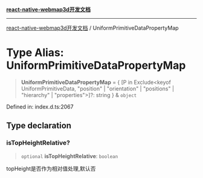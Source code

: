 [**react-native-webmap3d开发文档**](../README.md)

***

[react-native-webmap3d开发文档](../globals.md) / UniformPrimitiveDataPropertyMap

# Type Alias: UniformPrimitiveDataPropertyMap

> **UniformPrimitiveDataPropertyMap** = \{ \[P in Exclude\<keyof UniformPrimitiveData, "position" \| "orientation" \| "positions" \| "hierarchy" \| "properties"\>\]?: string \} & `object`

Defined in: index.d.ts:2067

## Type declaration

### isTopHeightRelative?

> `optional` **isTopHeightRelative**: `boolean`

topHeight是否作为相对值处理,默认否

